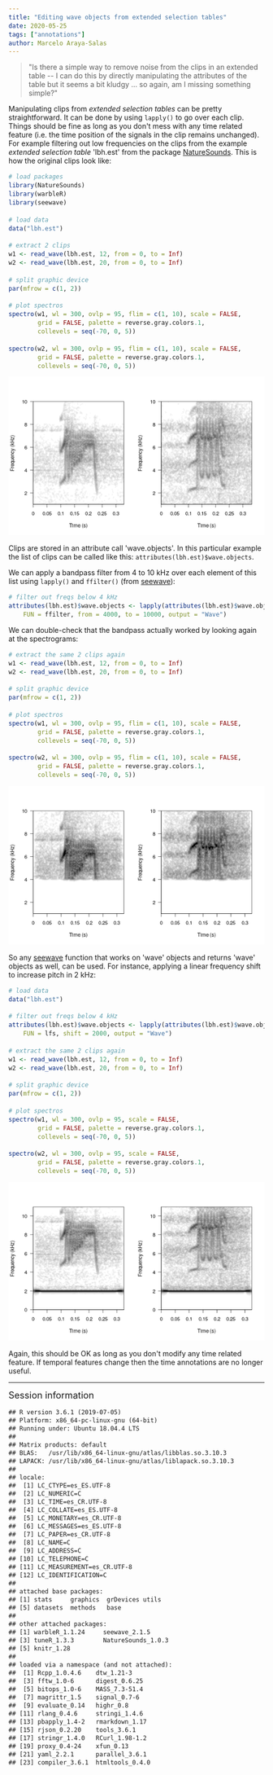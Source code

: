 ```yaml
---
title: "Editing wave objects from extended selection tables"
date: 2020-05-25
tags: ["annotations"]
author: Marcelo Araya-Salas
---
```



> "Is there a simple way to remove noise from the clips in an extended table -- I can do this by directly manipulating the attributes of the table but it seems a bit kludgy ... so again, am I missing something simple?"

Manipulating clips from *extended selection tables* can be pretty straightforward. It can be done by using `lapply()` to go over each clip. Things should be fine as long as you don't mess with any time related feature (i.e. the time position of the signals in the clip remains unchanged). For example filtering out low frequencies on the clips from the example *extended selection table* 'lbh.est' from the package [NatureSounds](https://marce10.github.io/NatureSounds). This is how the original clips look like:


```r
# load packages
library(NatureSounds)
library(warbleR)
library(seewave)

# load data
data("lbh.est")

# extract 2 clips
w1 <- read_wave(lbh.est, 12, from = 0, to = Inf)
w2 <- read_wave(lbh.est, 20, from = 0, to = Inf)

# split graphic device
par(mfrow = c(1, 2))

# plot spectros
spectro(w1, wl = 300, ovlp = 95, flim = c(1, 10), scale = FALSE, 
        grid = FALSE, palette = reverse.gray.colors.1, 
        collevels = seq(-70, 0, 5))

spectro(w2, wl = 300, ovlp = 95, flim = c(1, 10), scale = FALSE, 
        grid = FALSE, palette = reverse.gray.colors.1, 
        collevels = seq(-70, 0, 5))
```

![](./img/unnamed-chunk-2-1.png)

Clips are stored in an attribute call 'wave.objects'. In this particular example the list of clips can be called like this: `attributes(lbh.est)$wave.objects`.

We can apply a bandpass filter from 4 to 10 kHz over each element of this list using `lapply()` and `ffilter()` (from [seewave](http://rug.mnhn.fr/seewave)):

```r
# filter out freqs below 4 kHz
attributes(lbh.est)$wave.objects <- lapply(attributes(lbh.est)$wave.objects, 
    FUN = ffilter, from = 4000, to = 10000, output = "Wave")
```

We can double-check that the bandpass actually worked by looking again at the spectrograms: 


```r
# extract the same 2 clips again
w1 <- read_wave(lbh.est, 12, from = 0, to = Inf)
w2 <- read_wave(lbh.est, 20, from = 0, to = Inf)

# split graphic device
par(mfrow = c(1, 2))

# plot spectros
spectro(w1, wl = 300, ovlp = 95, flim = c(1, 10), scale = FALSE, 
        grid = FALSE, palette = reverse.gray.colors.1, 
        collevels = seq(-70, 0, 5))

spectro(w2, wl = 300, ovlp = 95, flim = c(1, 10), scale = FALSE, 
        grid = FALSE, palette = reverse.gray.colors.1, 
        collevels = seq(-70, 0, 5))
```


![](./img/unnamed-chunk-4-1.png)

So any [seewave](http://rug.mnhn.fr/seewave) function that works on 'wave' objects and returns 'wave' objects as well, can be used. For instance, applying a linear frequency shift to increase pitch in 2 kHz: 


```r
# load data
data("lbh.est")

# filter out freqs below 4 kHz
attributes(lbh.est)$wave.objects <- lapply(attributes(lbh.est)$wave.objects, 
    FUN = lfs, shift = 2000, output = "Wave")

# extract the same 2 clips again
w1 <- read_wave(lbh.est, 12, from = 0, to = Inf)
w2 <- read_wave(lbh.est, 20, from = 0, to = Inf)

# split graphic device
par(mfrow = c(1, 2))

# plot spectros
spectro(w1, wl = 300, ovlp = 95, scale = FALSE, 
        grid = FALSE, palette = reverse.gray.colors.1, 
        collevels = seq(-70, 0, 5))

spectro(w2, wl = 300, ovlp = 95, scale = FALSE, 
        grid = FALSE, palette = reverse.gray.colors.1, 
        collevels = seq(-70, 0, 5))
```


![](./img/unnamed-chunk-5-1.png)

Again, this should be OK as long as you don't modify any time related feature. If temporal features change then the time annotations are no longer useful.

---

<font size="4">Session information</font>


```
## R version 3.6.1 (2019-07-05)
## Platform: x86_64-pc-linux-gnu (64-bit)
## Running under: Ubuntu 18.04.4 LTS
## 
## Matrix products: default
## BLAS:   /usr/lib/x86_64-linux-gnu/atlas/libblas.so.3.10.3
## LAPACK: /usr/lib/x86_64-linux-gnu/atlas/liblapack.so.3.10.3
## 
## locale:
##  [1] LC_CTYPE=es_ES.UTF-8      
##  [2] LC_NUMERIC=C              
##  [3] LC_TIME=es_CR.UTF-8       
##  [4] LC_COLLATE=es_ES.UTF-8    
##  [5] LC_MONETARY=es_CR.UTF-8   
##  [6] LC_MESSAGES=es_ES.UTF-8   
##  [7] LC_PAPER=es_CR.UTF-8      
##  [8] LC_NAME=C                 
##  [9] LC_ADDRESS=C              
## [10] LC_TELEPHONE=C            
## [11] LC_MEASUREMENT=es_CR.UTF-8
## [12] LC_IDENTIFICATION=C       
## 
## attached base packages:
## [1] stats     graphics  grDevices utils    
## [5] datasets  methods   base     
## 
## other attached packages:
## [1] warbleR_1.1.24     seewave_2.1.5     
## [3] tuneR_1.3.3        NatureSounds_1.0.3
## [5] knitr_1.28        
## 
## loaded via a namespace (and not attached):
##  [1] Rcpp_1.0.4.6    dtw_1.21-3     
##  [3] fftw_1.0-6      digest_0.6.25  
##  [5] bitops_1.0-6    MASS_7.3-51.4  
##  [7] magrittr_1.5    signal_0.7-6   
##  [9] evaluate_0.14   highr_0.8      
## [11] rlang_0.4.6     stringi_1.4.6  
## [13] pbapply_1.4-2   rmarkdown_1.17 
## [15] rjson_0.2.20    tools_3.6.1    
## [17] stringr_1.4.0   RCurl_1.98-1.2 
## [19] proxy_0.4-24    xfun_0.13      
## [21] yaml_2.2.1      parallel_3.6.1 
## [23] compiler_3.6.1  htmltools_0.4.0
```
